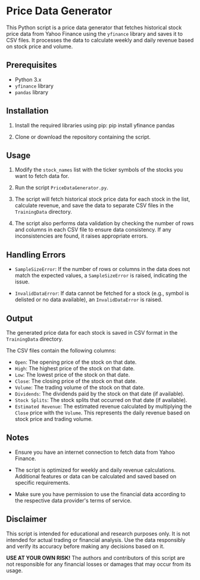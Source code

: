 # Price Data Generator

This Python script is a price data generator that fetches historical stock price data from Yahoo Finance using the `yfinance` library and saves it to CSV files. It processes the data to calculate weekly and daily revenue based on stock price and volume.


## Prerequisites
- Python 3.x
- `yfinance` library
- `pandas` library

## Installation
1. Install the required libraries using pip:
pip install yfinance pandas


2. Clone or download the repository containing the script.

## Usage
1. Modify the `stock_names` list with the ticker symbols of the stocks you want to fetch data for.

2. Run the script `PriceDataGenerator.py`.

3. The script will fetch historical stock price data for each stock in the list, calculate revenue, and save the data to separate CSV files in the `TrainingData` directory.

4. The script also performs data validation by checking the number of rows and columns in each CSV file to ensure data consistency. If any inconsistencies are found, it raises appropriate errors.

## Handling Errors
- `SampleSizeError`: If the number of rows or columns in the data does not match the expected values, a `SampleSizeError` is raised, indicating the issue.

- `InvalidDataError`: If data cannot be fetched for a stock (e.g., symbol is delisted or no data available), an `InvalidDataError` is raised.

## Output
The generated price data for each stock is saved in CSV format in the `TrainingData` directory.

The CSV files contain the following columns:

- `Open`: The opening price of the stock on that date.
- `High`: The highest price of the stock on that date.
- `Low`: The lowest price of the stock on that date.
- `Close`: The closing price of the stock on that date.
- `Volume`: The trading volume of the stock on that date.
- `Dividends`: The dividends paid by the stock on that date (if available).
- `Stock Splits`: The stock splits that occurred on that date (if available).
- `Estimated Revenue`: The estimated revenue calculated by multiplying the `Close` price with the `Volume`. This represents the daily revenue based on stock price and trading volume.

## Notes
- Ensure you have an internet connection to fetch data from Yahoo Finance.

- The script is optimized for weekly and daily revenue calculations. Additional features or data can be calculated and saved based on specific requirements.

- Make sure you have permission to use the financial data according to the respective data provider's terms of service.

## Disclaimer
This script is intended for educational and research purposes only. It is not intended for actual trading or financial analysis. Use the data responsibly and verify its accuracy before making any decisions based on it.

**USE AT YOUR OWN RISK!** The authors and contributors of this script are not responsible for any financial losses or damages that may occur from its usage.
